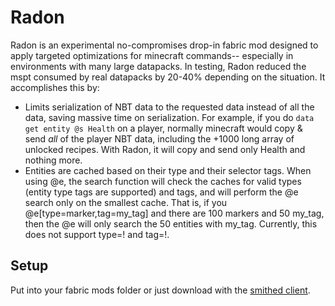# Radon
Radon is an experimental no-compromises drop-in fabric mod designed to apply targeted optimizations for minecraft commands-- especially in environments with many large datapacks. In testing, Radon reduced the mspt consumed by real datapacks by 20-40% depending on the situation. It accomplishes this by:
* Limits serialization of NBT data to the requested data instead of all the data, saving massive time on serialization. For example, if you do `data get entity @s Health` on a player, normally minecraft would copy & send *all* of the player NBT data, including the +1000 long array of unlocked recipes. With Radon, it will copy and send only Health and nothing more.
* Entities are cached based on their type and their selector tags. When using @e, the search function will check the caches for valid types (entity type tags are supported) and tags, and will perform the @e search only on the smallest cache. That is, if you @e[type=marker,tag=my_tag] and there are 100 markers and 50 my_tag, then the @e will only search the 50 entities with my_tag. Currently, this does not support type=! and tag=!.

## Setup

Put into your fabric mods folder or just download with the [smithed client](https://smithed.dev/).

